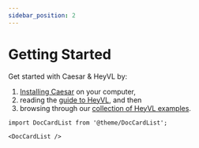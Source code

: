 ```yaml
---
sidebar_position: 2
---
```


# Getting Started

Get started with Caesar & HeyVL by:
 1. [Installing Caesar](./installation.mdx) on your computer,
 2. reading the [guide to HeyVL](./heyvl-guide.md), and then
 3. browsing through our [collection of HeyVL examples](./zoo-of-heyvl-examples.md).

```mdx-code-block
import DocCardList from '@theme/DocCardList';

<DocCardList />
```
